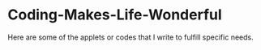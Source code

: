 # Coding-Makes-Life-Wonderful

Here are some of the applets or codes that I write to fulfill specific needs.
